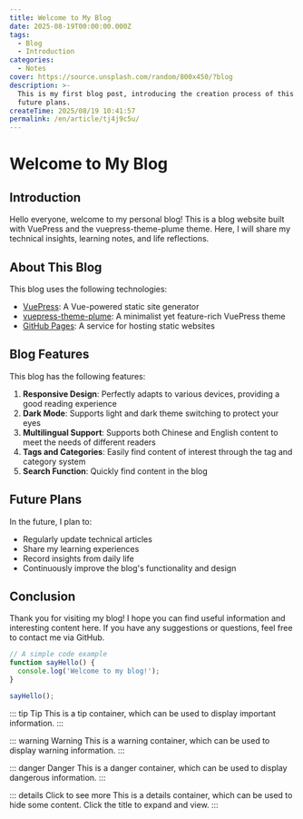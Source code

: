 ```yaml
---
title: Welcome to My Blog
date: 2025-08-19T00:00:00.000Z
tags:
  - Blog
  - Introduction
categories:
  - Notes
cover: https://source.unsplash.com/random/800x450/?blog
description: >-
  This is my first blog post, introducing the creation process of this blog and
  future plans.
createTime: 2025/08/19 10:41:57
permalink: /en/article/tj4j9c5u/
---
```


# Welcome to My Blog

## Introduction

Hello everyone, welcome to my personal blog! This is a blog website built with VuePress and the vuepress-theme-plume theme. Here, I will share my technical insights, learning notes, and life reflections.

## About This Blog

This blog uses the following technologies:

- [VuePress](https://vuepress.vuejs.org/): A Vue-powered static site generator
- [vuepress-theme-plume](https://github.com/pengzhanbo/vuepress-theme-plume): A minimalist yet feature-rich VuePress theme
- [GitHub Pages](https://pages.github.com/): A service for hosting static websites

## Blog Features

This blog has the following features:

1. **Responsive Design**: Perfectly adapts to various devices, providing a good reading experience
2. **Dark Mode**: Supports light and dark theme switching to protect your eyes
3. **Multilingual Support**: Supports both Chinese and English content to meet the needs of different readers
4. **Tags and Categories**: Easily find content of interest through the tag and category system
5. **Search Function**: Quickly find content in the blog

## Future Plans

In the future, I plan to:

- Regularly update technical articles
- Share my learning experiences
- Record insights from daily life
- Continuously improve the blog's functionality and design

## Conclusion

Thank you for visiting my blog! I hope you can find useful information and interesting content here. If you have any suggestions or questions, feel free to contact me via GitHub.

```js
// A simple code example
function sayHello() {
  console.log('Welcome to my blog!');
}

sayHello();
```

::: tip Tip
This is a tip container, which can be used to display important information.
:::

::: warning Warning
This is a warning container, which can be used to display warning information.
:::

::: danger Danger
This is a danger container, which can be used to display dangerous information.
:::

::: details Click to see more
This is a details container, which can be used to hide some content. Click the title to expand and view.
:::